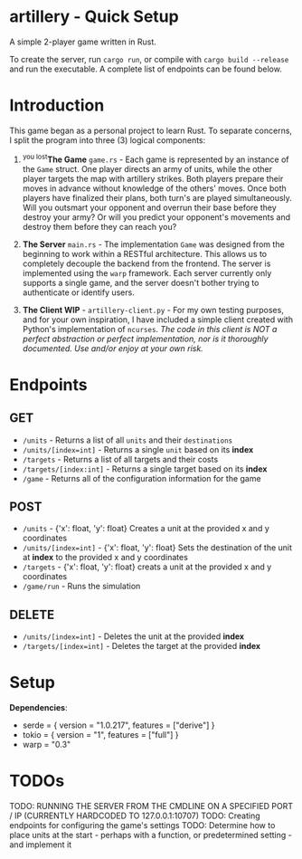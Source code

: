 # artillery - Quick Setup
A simple 2-player game written in Rust.

To create the server, run `cargo run`, or compile with `cargo build --release` and run the executable. A complete list of endpoints can be found below.

# Introduction
This game began as a personal project to learn Rust. To separate concerns, I split the program into three (3) logical components:
1. <sup>you lost</sup>**The Game** `game.rs` - Each game is represented by an instance of the `Game` struct. One player directs an army of units, while the other player targets the map with artillery strikes. Both players prepare their moves in advance without knowledge of the others' moves. Once both players have finalized their plans, both turn's are played simultaneously. Will you outsmart your opponent and overrun their base before they destroy your army? Or will you predict your opponent's movements and destroy them before they can reach you?

2. **The Server** `main.rs` - The implementation `Game` was designed from the beginning to work within a RESTful architecture. This allows us to completely decouple the backend from the frontend. The server is implemented using the `warp` framework. Each server currently only supports a single game, and the server doesn't bother trying to authenticate or identify users.

3. **The Client WIP** - `artillery-client.py` - For my own testing purposes, and for your own inspiration, I have included a simple client created with Python's implementation of `ncurses`. *The code in this client is NOT a perfect abstraction or perfect implementation, nor is it thoroughly documented. Use and/or enjoy at your own risk.*

# Endpoints
## GET
- `/units` - Returns a list of all `units` and their `destinations`
- `/units/[index=int]` - Returns a single `unit` based on its **index**
- `/targets` - Returns a list of all targets and their costs
- `/targets/[index:int]` - Returns a single target based on its **index**
- `/game` - Returns all of the configuration information for the game

## POST
- `/units` - {'x': float, 'y': float} Creates a unit at the provided x and y coordinates
- `/units/[index=int]` - {'x': float, 'y': float} Sets the destination of the unit at **index** to the provided x and y coordinates
- `/targets` - {'x': float, 'y': float} creats a unit at the provided x and y coordinates
- `/game/run` - Runs the simulation

## DELETE
- `/units/[index=int]` - Deletes the unit at the provided **index**
- `/targets/[index=int]` - Deletes the target at the provided **index**

# Setup
**Dependencies**:
- serde = { version = "1.0.217", features = ["derive"] }
- tokio = { version = "1", features = ["full"] }
- warp = "0.3"

# TODOs
TODO: RUNNING THE SERVER FROM THE CMDLINE ON A SPECIFIED PORT / IP (CURRENTLY HARDCODED TO 127.0.0.1:10707)
TODO: Creating endpoints for configuring the game's settings
TODO: Determine how to place units at the start - perhaps with a function, or predetermined setting - and implement it
